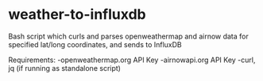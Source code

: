 # weather-to-influxdb
Bash script which curls and parses openweathermap and airnow data for specified
lat/long coordinates, and sends to InfluxDB

Requirements:
-openweathermap.org API Key
-airnowapi.org API Key
-curl, jq (if running as standalone script)
